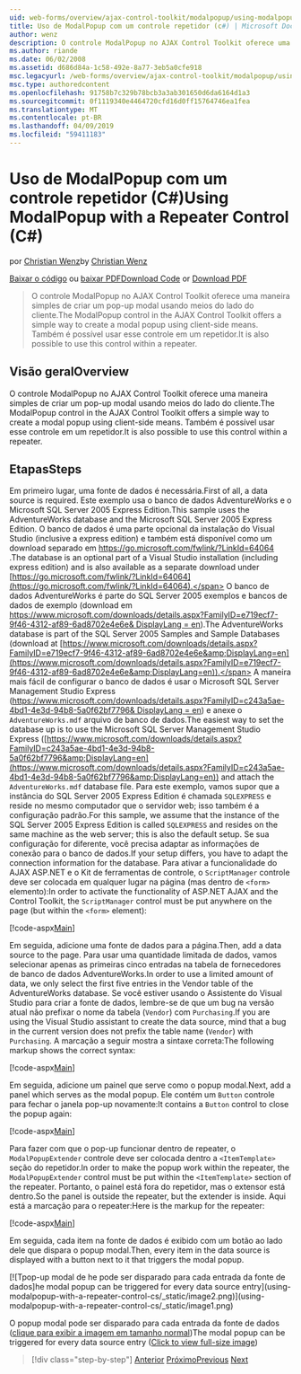 ```yaml
---
uid: web-forms/overview/ajax-control-toolkit/modalpopup/using-modalpopup-with-a-repeater-control-cs
title: Uso de ModalPopup com um controle repetidor (c#) | Microsoft Docs
author: wenz
description: O controle ModalPopup no AJAX Control Toolkit oferece uma maneira simples de criar um pop-up modal usando meios do lado do cliente. Também é possível usar esse contr....
ms.author: riande
ms.date: 06/02/2008
ms.assetid: d686d84a-1c58-492e-8a77-3eb5a0cfe918
msc.legacyurl: /web-forms/overview/ajax-control-toolkit/modalpopup/using-modalpopup-with-a-repeater-control-cs
msc.type: authoredcontent
ms.openlocfilehash: 91758b7c329b78bcb3a3ab301650d6da6164d1a3
ms.sourcegitcommit: 0f1119340e4464720cfd16d0ff15764746ea1fea
ms.translationtype: MT
ms.contentlocale: pt-BR
ms.lasthandoff: 04/09/2019
ms.locfileid: "59411183"
---
```

# <a name="using-modalpopup-with-a-repeater-control-c"></a><span data-ttu-id="fc4ba-104">Uso de ModalPopup com um controle repetidor (C#)</span><span class="sxs-lookup"><span data-stu-id="fc4ba-104">Using ModalPopup with a Repeater Control (C#)</span></span>

<span data-ttu-id="fc4ba-105">por [Christian Wenz](https://github.com/wenz)</span><span class="sxs-lookup"><span data-stu-id="fc4ba-105">by [Christian Wenz](https://github.com/wenz)</span></span>

<span data-ttu-id="fc4ba-106">[Baixar o código](http://download.microsoft.com/download/2/4/0/24052038-f942-4336-905b-b60ae56f0dd5/ModalPopup2.cs.zip) ou [baixar PDF](http://download.microsoft.com/download/b/6/a/b6ae89ee-df69-4c87-9bfb-ad1eb2b23373/modalpopup2CS.pdf)</span><span class="sxs-lookup"><span data-stu-id="fc4ba-106">[Download Code](http://download.microsoft.com/download/2/4/0/24052038-f942-4336-905b-b60ae56f0dd5/ModalPopup2.cs.zip) or [Download PDF](http://download.microsoft.com/download/b/6/a/b6ae89ee-df69-4c87-9bfb-ad1eb2b23373/modalpopup2CS.pdf)</span></span>

> <span data-ttu-id="fc4ba-107">O controle ModalPopup no AJAX Control Toolkit oferece uma maneira simples de criar um pop-up modal usando meios do lado do cliente.</span><span class="sxs-lookup"><span data-stu-id="fc4ba-107">The ModalPopup control in the AJAX Control Toolkit offers a simple way to create a modal popup using client-side means.</span></span> <span data-ttu-id="fc4ba-108">Também é possível usar esse controle em um repetidor.</span><span class="sxs-lookup"><span data-stu-id="fc4ba-108">It is also possible to use this control within a repeater.</span></span>


## <a name="overview"></a><span data-ttu-id="fc4ba-109">Visão geral</span><span class="sxs-lookup"><span data-stu-id="fc4ba-109">Overview</span></span>

<span data-ttu-id="fc4ba-110">O controle ModalPopup no AJAX Control Toolkit oferece uma maneira simples de criar um pop-up modal usando meios do lado do cliente.</span><span class="sxs-lookup"><span data-stu-id="fc4ba-110">The ModalPopup control in the AJAX Control Toolkit offers a simple way to create a modal popup using client-side means.</span></span> <span data-ttu-id="fc4ba-111">Também é possível usar esse controle em um repetidor.</span><span class="sxs-lookup"><span data-stu-id="fc4ba-111">It is also possible to use this control within a repeater.</span></span>

## <a name="steps"></a><span data-ttu-id="fc4ba-112">Etapas</span><span class="sxs-lookup"><span data-stu-id="fc4ba-112">Steps</span></span>

<span data-ttu-id="fc4ba-113">Em primeiro lugar, uma fonte de dados é necessária.</span><span class="sxs-lookup"><span data-stu-id="fc4ba-113">First of all, a data source is required.</span></span> <span data-ttu-id="fc4ba-114">Este exemplo usa o banco de dados AdventureWorks e o Microsoft SQL Server 2005 Express Edition.</span><span class="sxs-lookup"><span data-stu-id="fc4ba-114">This sample uses the AdventureWorks database and the Microsoft SQL Server 2005 Express Edition.</span></span> <span data-ttu-id="fc4ba-115">O banco de dados é uma parte opcional da instalação do Visual Studio (inclusive a express edition) e também está disponível como um download separado em [ https://go.microsoft.com/fwlink/?LinkId=64064 ](https://go.microsoft.com/fwlink/?LinkId=64064).</span><span class="sxs-lookup"><span data-stu-id="fc4ba-115">The database is an optional part of a Visual Studio installation (including express edition) and is also available as a separate download under [https://go.microsoft.com/fwlink/?LinkId=64064](https://go.microsoft.com/fwlink/?LinkId=64064).</span></span> <span data-ttu-id="fc4ba-116">O banco de dados AdventureWorks é parte do SQL Server 2005 exemplos e bancos de dados de exemplo (download em [ https://www.microsoft.com/downloads/details.aspx?FamilyID=e719ecf7-9f46-4312-af89-6ad8702e4e6e&amp; DisplayLang = en](https://www.microsoft.com/downloads/details.aspx?FamilyID=e719ecf7-9f46-4312-af89-6ad8702e4e6e&amp;DisplayLang=en)).</span><span class="sxs-lookup"><span data-stu-id="fc4ba-116">The AdventureWorks database is part of the SQL Server 2005 Samples and Sample Databases (download at [https://www.microsoft.com/downloads/details.aspx?FamilyID=e719ecf7-9f46-4312-af89-6ad8702e4e6e&amp;DisplayLang=en](https://www.microsoft.com/downloads/details.aspx?FamilyID=e719ecf7-9f46-4312-af89-6ad8702e4e6e&amp;DisplayLang=en)).</span></span> <span data-ttu-id="fc4ba-117">A maneira mais fácil de configurar o banco de dados é usar o Microsoft SQL Server Management Studio Express ([https://www.microsoft.com/downloads/details.aspx?FamilyID=c243a5ae-4bd1-4e3d-94b8-5a0f62bf7796&amp; DisplayLang = en](https://www.microsoft.com/downloads/details.aspx?FamilyID=c243a5ae-4bd1-4e3d-94b8-5a0f62bf7796&amp;DisplayLang=en)) e anexe o `AdventureWorks.mdf` arquivo de banco de dados.</span><span class="sxs-lookup"><span data-stu-id="fc4ba-117">The easiest way to set the database up is to use the Microsoft SQL Server Management Studio Express ([https://www.microsoft.com/downloads/details.aspx?FamilyID=c243a5ae-4bd1-4e3d-94b8-5a0f62bf7796&amp;DisplayLang=en](https://www.microsoft.com/downloads/details.aspx?FamilyID=c243a5ae-4bd1-4e3d-94b8-5a0f62bf7796&amp;DisplayLang=en)) and attach the `AdventureWorks.mdf` database file.</span></span> <span data-ttu-id="fc4ba-118">Para este exemplo, vamos supor que a instância do SQL Server 2005 Express Edition é chamada `SQLEXPRESS` e reside no mesmo computador que o servidor web; isso também é a configuração padrão.</span><span class="sxs-lookup"><span data-stu-id="fc4ba-118">For this sample, we assume that the instance of the SQL Server 2005 Express Edition is called `SQLEXPRESS` and resides on the same machine as the web server; this is also the default setup.</span></span> <span data-ttu-id="fc4ba-119">Se sua configuração for diferente, você precisa adaptar as informações de conexão para o banco de dados.</span><span class="sxs-lookup"><span data-stu-id="fc4ba-119">If your setup differs, you have to adapt the connection information for the database.</span></span> <span data-ttu-id="fc4ba-120">Para ativar a funcionalidade do AJAX ASP.NET e o Kit de ferramentas de controle, o `ScriptManager` controle deve ser colocada em qualquer lugar na página (mas dentro de `<form>` elemento):</span><span class="sxs-lookup"><span data-stu-id="fc4ba-120">In order to activate the functionality of ASP.NET AJAX and the Control Toolkit, the `ScriptManager` control must be put anywhere on the page (but within the `<form>` element):</span></span>

[!code-aspx[Main](using-modalpopup-with-a-repeater-control-cs/samples/sample1.aspx)]

<span data-ttu-id="fc4ba-121">Em seguida, adicione uma fonte de dados para a página.</span><span class="sxs-lookup"><span data-stu-id="fc4ba-121">Then, add a data source to the page.</span></span> <span data-ttu-id="fc4ba-122">Para usar uma quantidade limitada de dados, vamos selecionar apenas as primeiras cinco entradas na tabela de fornecedores de banco de dados AdventureWorks.</span><span class="sxs-lookup"><span data-stu-id="fc4ba-122">In order to use a limited amount of data, we only select the first five entries in the Vendor table of the AdventureWorks database.</span></span> <span data-ttu-id="fc4ba-123">Se você estiver usando o Assistente do Visual Studio para criar a fonte de dados, lembre-se de que um bug na versão atual não prefixar o nome da tabela (`Vendor`) com `Purchasing`.</span><span class="sxs-lookup"><span data-stu-id="fc4ba-123">If you are using the Visual Studio assistant to create the data source, mind that a bug in the current version does not prefix the table name (`Vendor`) with `Purchasing`.</span></span> <span data-ttu-id="fc4ba-124">A marcação a seguir mostra a sintaxe correta:</span><span class="sxs-lookup"><span data-stu-id="fc4ba-124">The following markup shows the correct syntax:</span></span>

[!code-aspx[Main](using-modalpopup-with-a-repeater-control-cs/samples/sample2.aspx)]

<span data-ttu-id="fc4ba-125">Em seguida, adicione um painel que serve como o popup modal.</span><span class="sxs-lookup"><span data-stu-id="fc4ba-125">Next, add a panel which serves as the modal popup.</span></span> <span data-ttu-id="fc4ba-126">Ele contém um `Button` controle para fechar o janela pop-up novamente:</span><span class="sxs-lookup"><span data-stu-id="fc4ba-126">It contains a `Button` control to close the popup again:</span></span>

[!code-aspx[Main](using-modalpopup-with-a-repeater-control-cs/samples/sample3.aspx)]

<span data-ttu-id="fc4ba-127">Para fazer com que o pop-up funcionar dentro de repeater, o `ModalPopupExtender` controle deve ser colocada dentro a `<ItemTemplate>` seção do repetidor.</span><span class="sxs-lookup"><span data-stu-id="fc4ba-127">In order to make the popup work within the repeater, the `ModalPopupExtender` control must be put within the `<ItemTemplate>` section of the repeater.</span></span> <span data-ttu-id="fc4ba-128">Portanto, o painel está fora do repetidor, mas o extensor está dentro.</span><span class="sxs-lookup"><span data-stu-id="fc4ba-128">So the panel is outside the repeater, but the extender is inside.</span></span> <span data-ttu-id="fc4ba-129">Aqui está a marcação para o repeater:</span><span class="sxs-lookup"><span data-stu-id="fc4ba-129">Here is the markup for the repeater:</span></span>

[!code-aspx[Main](using-modalpopup-with-a-repeater-control-cs/samples/sample4.aspx)]

<span data-ttu-id="fc4ba-130">Em seguida, cada item na fonte de dados é exibido com um botão ao lado dele que dispara o popup modal.</span><span class="sxs-lookup"><span data-stu-id="fc4ba-130">Then, every item in the data source is displayed with a button next to it that triggers the modal popup.</span></span>


[![T<span data-ttu-id="fc4ba-131">pop-up modal de he pode ser disparado para cada entrada da fonte de dados]</span><span class="sxs-lookup"><span data-stu-id="fc4ba-131">he modal popup can be triggered for every data source entry]</span></span>(using-modalpopup-with-a-repeater-control-cs/_static/image2.png)](using-modalpopup-with-a-repeater-control-cs/_static/image1.png)

<span data-ttu-id="fc4ba-132">O popup modal pode ser disparado para cada entrada da fonte de dados ([clique para exibir a imagem em tamanho normal](using-modalpopup-with-a-repeater-control-cs/_static/image3.png))</span><span class="sxs-lookup"><span data-stu-id="fc4ba-132">The modal popup can be triggered for every data source entry ([Click to view full-size image](using-modalpopup-with-a-repeater-control-cs/_static/image3.png))</span></span>

> [!div class="step-by-step"]
> <span data-ttu-id="fc4ba-133">[Anterior](launching-a-modal-popup-window-from-server-code-cs.md)
> [Próximo](handling-postbacks-from-a-modalpopup-cs.md)</span><span class="sxs-lookup"><span data-stu-id="fc4ba-133">[Previous](launching-a-modal-popup-window-from-server-code-cs.md)
[Next](handling-postbacks-from-a-modalpopup-cs.md)</span></span>
